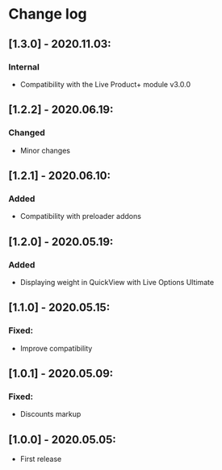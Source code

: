 # Change log

## [1.3.0] - 2020.11.03:
### Internal
- Compatibility with the Live Product+ module v3.0.0

## [1.2.2] - 2020.06.19:
### Changed
- Minor changes

## [1.2.1] - 2020.06.10:
### Added
- Compatibility with preloader addons

## [1.2.0] - 2020.05.19:
### Added
- Displaying weight in QuickView with Live Options Ultimate

## [1.1.0] - 2020.05.15:
### Fixed:
- Improve compatibility

## [1.0.1] - 2020.05.09:
### Fixed:
- Discounts markup

## [1.0.0] - 2020.05.05:
- First release
